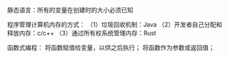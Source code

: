 静态语言：所有的变量在创建时的大小必须已知

程序管理计算机内存的方式：
（1）垃圾回收机制：Java
（2）开发者自己分配和释放内存：c/c++
（3）通过所有权系统管理内存：Rust

函数式编程：
将函数赋值给变量，以供之后执行；
将函数作为参数或返回值；
